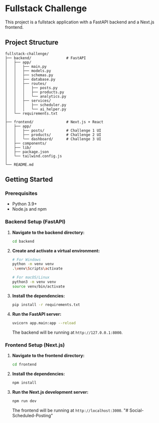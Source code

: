 # Fullstack Challenge

This project is a fullstack application with a FastAPI backend and a Next.js frontend.

## Project Structure

```
fullstack-challenge/
├── backend/                # FastAPI
│   ├── app/
│   │   ├── main.py
│   │   ├── models.py
│   │   ├── schemas.py
│   │   ├── database.py
│   │   ├── routes/
│   │   │   ├── posts.py
│   │   │   ├── products.py
│   │   │   └── analytics.py
│   │   ├── services/
│   │   │   ├── scheduler.py
│   │   │   └── ai_helper.py
│   └── requirements.txt
│
├── frontend/               # Next.js + React
│   ├── app/
│   │   ├── posts/          # Challenge 1 UI
│   │   ├── products/       # Challenge 2 UI
│   │   └── dashboard/      # Challenge 3 UI
│   ├── components/
│   ├── lib/
│   ├── package.json
│   └── tailwind.config.js
│
└── README.md
```

## Getting Started

### Prerequisites

*   Python 3.9+
*   Node.js and npm

### Backend Setup (FastAPI)

1.  **Navigate to the backend directory:**
    ```bash
    cd backend
    ```

2.  **Create and activate a virtual environment:**
    ```bash
    # For Windows
    python -m venv venv
    .\venv\Scripts\activate

    # For macOS/Linux
    python3 -m venv venv
    source venv/bin/activate
    ```

3.  **Install the dependencies:**
    ```bash
    pip install -r requirements.txt
    ```

4.  **Run the FastAPI server:**
    ```bash
    uvicorn app.main:app --reload
    ```
    The backend will be running at `http://127.0.0.1:8000`.

### Frontend Setup (Next.js)

1.  **Navigate to the frontend directory:**
    ```bash
    cd frontend
    ```

2.  **Install the dependencies:**
    ```bash
    npm install
    ```

3.  **Run the Next.js development server:**
    ```bash
    npm run dev
    ```
    The frontend will be running at `http://localhost:3000`.
"# Social-Scheduled-Posting" 
